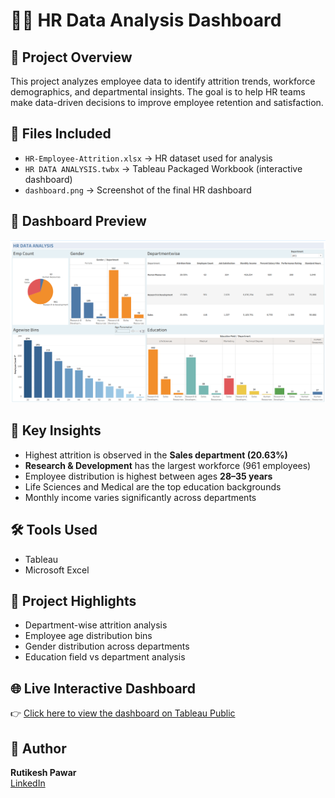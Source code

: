 # 👩‍💼 HR Data Analysis Dashboard

## 🧠 Project Overview
This project analyzes employee data to identify attrition trends, workforce demographics, and departmental insights. The goal is to help HR teams make data-driven decisions to improve employee retention and satisfaction.

## 📁 Files Included
- `HR-Employee-Attrition.xlsx` → HR dataset used for analysis
- `HR DATA ANALYSIS.twbx` → Tableau Packaged Workbook (interactive dashboard)
- `dashboard.png` → Screenshot of the final HR dashboard

## 📸 Dashboard Preview
![Dashboard](dashboard.png)

## 🎯 Key Insights
- Highest attrition is observed in the **Sales department (20.63%)**
- **Research & Development** has the largest workforce (961 employees)
- Employee distribution is highest between ages **28–35 years**
- Life Sciences and Medical are the top education backgrounds
- Monthly income varies significantly across departments

## 🛠️ Tools Used
- Tableau
- Microsoft Excel

## 🚀 Project Highlights
- Department-wise attrition analysis
- Employee age distribution bins
- Gender distribution across departments
- Education field vs department analysis

## 🌐 Live Interactive Dashboard
👉 [Click here to view the dashboard on Tableau Public](https://public.tableau.com/views/HRDATAANALYSIS_17560246134460/HRDATAANALYSIS?:language=en-US&publish=yes&:sid=&:redirect=auth&:display_count=n&:origin=viz_share_link)


## 👤 Author
**Rutikesh Pawar**  
[LinkedIn](https://www.linkedin.com/in/rutikeshpawar227) 
